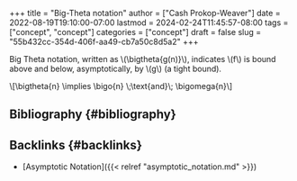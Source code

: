 +++
title = "Big-Theta notation"
author = ["Cash Prokop-Weaver"]
date = 2022-08-19T19:10:00-07:00
lastmod = 2024-02-24T11:45:57-08:00
tags = ["concept", "concept"]
categories = ["concept"]
draft = false
slug = "55b432cc-354d-406f-aa49-cb7a50c8d5a2"
+++

Big Theta notation, written as \\(\bigtheta{g(n)}\\), indicates \\(f\\) is bound above and below, asymptotically, by \\(g\\) (a tight bound).

\\[\bigtheta{n} \implies \bigo{n} \\;\text{and}\\; \bigomega{n}\\]


## Bibliography {#bibliography}

<style>.csl-entry{text-indent: -1.5em; margin-left: 1.5em;}</style><div class="csl-bib-body">
</div>


## Backlinks {#backlinks}

-   [Asymptotic Notation]({{< relref "asymptotic_notation.md" >}})
